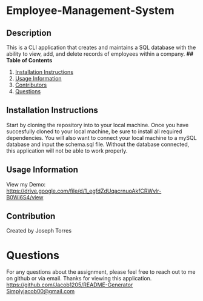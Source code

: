 # Employee-Management-System

## Description

This is a CLI application that creates and maintains a SQL database with the ability to view, add, and delete records of employees within a company.
**## Table of Contents**

1. [Installation Instructions](#installation-instructions)
2. [Usage Information](#usage-information)
3. [Contributors](#contributors)
4. [Questions](#questions)

## Installation Instructions

Start by cloning the repository into to your local machine. Once you have succesfully cloned to your local machine, be sure to install all required dependencies. You will also want to connect your local machine to a mySQL database and input the schema.sql file. Without the database connected, this application will not be able to work properly.

## Usage Information

View my Demo: https://drive.google.com/file/d/1_egfdZdUqacrnuoAkfCRWvlr-B0Wi6S4/view

## Contribution

Created by Joseph Torres

# Questions

For any questions about the assignment, please feel free to reach out to me on github or via email. Thanks for viewing this application.
https://github.com/Jacob1205/README-Generator
Simplyjacob00@gmail.com
